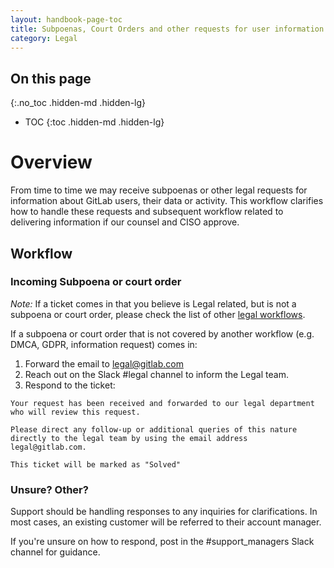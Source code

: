 ```yaml
---
layout: handbook-page-toc
title: Subpoenas, Court Orders and other requests for user information
category: Legal
---
```


## On this page
{:.no_toc .hidden-md .hidden-lg}

- TOC
{:toc .hidden-md .hidden-lg}

# Overview

From time to time we may receive subpoenas or other legal requests for information about GitLab users, their data or activity.
This workflow clarifies how to handle these requests and subsequent workflow related to delivering information if
our counsel and CISO approve.

## Workflow

### Incoming Subpoena or court order

*Note:* If a ticket comes in that you believe is Legal related, but is not a subpoena or court order, please check the list of other [legal workflows](https://about.gitlab.com/handbook/support/workflows/#Legal).

If a subpoena or court order that is not covered by another workflow (e.g. DMCA, GDPR, information request) comes in:

1. Forward the email to legal@gitlab.com
1. Reach out on the Slack #legal channel to inform the Legal team.
1. Respond to the ticket:

```
Your request has been received and forwarded to our legal department who will review this request.

Please direct any follow-up or additional queries of this nature directly to the legal team by using the email address legal@gitlab.com.

This ticket will be marked as "Solved"
```

### Unsure? Other?

Support should be handling responses to any inquiries for clarifications. In most cases, an existing customer will be referred to their account manager.

If you're unsure on how to respond, post in the #support_managers Slack channel for guidance.
